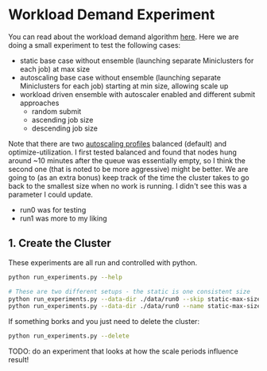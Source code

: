 # Workload Demand Experiment

You can read about the workload demand algorithm [here](https://github.com/converged-computing/ensemble-operator/blob/main/docs/algorithms.md#workoad-demand-of-consistent-sizes). Here we are doing a small experiment to test the following cases:

- static base case without ensemble (launching separate Miniclusters for each job) at max size
- autoscaling base case without ensemble (launching separate Miniclusters for each job) starting at min size, allowing scale up
- workload driven ensemble with autoscaler enabled and different submit approaches
  - random submit
  - ascending job size
  - descending job size

Note that there are two [autoscaling profiles](https://cloud.google.com/kubernetes-engine/docs/concepts/cluster-autoscaler#autoscaling_profiles) balanced (default) and optimize-utilization. I first tested balanced and found
that nodes hung around ~10 minutes after the queue was essentially empty, so I think the second one (that is noted to be more
aggressive) might be better. We are going to (as an extra bonus) keep track of the time the cluster takes to go back to the smallest
size when no work is running. I didn't see this was a parameter I could update.

 - run0 was for testing
 - run1 was more to my liking

## 1. Create the Cluster

These experiments are all run and controlled with python.

```bash
python run_experiments.py --help

# These are two different setups - the static is one consistent size
python run_experiments.py --data-dir ./data/run0 --skip static-max-size
python run_experiments.py --data-dir ./data/run0 --name static-max-size --min-nodes=24 --max-nodes=24 --skip-scale-down
```

If something borks and you just need to delete the cluster:

```bash
python run_experiments.py --delete
```

TODO: do an experiment that looks at how the scale periods influence result!
